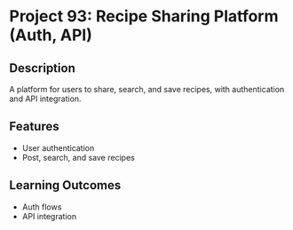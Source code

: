 # Project 93: Recipe Sharing Platform (Auth, API)

## Description
A platform for users to share, search, and save recipes, with authentication and API integration.

## Features
- User authentication
- Post, search, and save recipes

## Learning Outcomes
- Auth flows
- API integration
